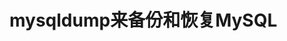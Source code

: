 


# mysqldump来备份和恢复MySQL 
<!-- 
 通过mysqldump来备份和恢复MySQL 
https://mp.weixin.qq.com/s/oui7XdkCjIir0UYMkmC0Nw


使用mysqlreplicate命令快速搭建 Mysql 主从复制
https://blog.csdn.net/xlgen157387/article/details/52452394
MySQL 数据备份与还原
https://blog.csdn.net/zdhsoft/article/details/88197228
删库的恢复操作：
https://mp.weixin.qq.com/s/pL2QtZM4dLr_0ju0WNEEbA
不停服! 怎么迁移数据
https://juejin.im/post/5db55fb551882551386a1117
企业实战｜Mysql不停机维护主从同步
https://mp.weixin.qq.com/s/CQFmFhtRMFsESofDpTOvUA

https://mp.weixin.qq.com/s/ri10h-6ynnd_-c0hi1bIIA
-->

